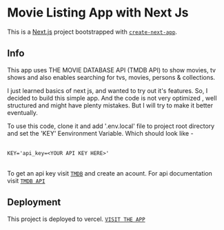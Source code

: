 # Movie Listing App with Next Js

This is a [Next.js](https://nextjs.org/) project bootstrapped with [`create-next-app`](https://github.com/vercel/next.js/tree/canary/packages/create-next-app).

## Info

This app uses THE MOVIE DATABASE API (TMDB API) to show movies, tv shows and also enables searching for tvs, movies, persons & collections.

I just learned basics of next js, and wanted to try out it's features. So, I decided to build this simple app. And the code is not very optimized , well structured and might have plenty mistakes. But I will try to make it better eventually.

To use this code, clone it and add '.env.local' file to project root directory and set the 'KEY' Eenvironment Variable. Which should look like - <br /><br />

```
KEY='api_key=<YOUR API KEY HERE>'
```

<br /> To get an api key visit [`TMDB`](https://www.themoviedb.org/) and create an acount. For api documentation visit [`TMDB API`](https://developers.themoviedb.org/3/getting-started/introduction)

## Deployment

This project is deployed to vercel. [`VISIT THE APP`](https://movie-info-app.vercel.app)
